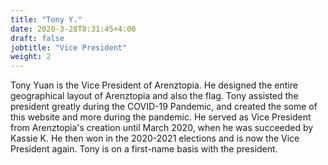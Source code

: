 ```yaml
---
title: "Tony Y."
date: 2020-3-28T8:31:45+4:00
draft: false
jobtitle: "Vice President"
weight: 2
---
```


Tony Yuan is the Vice President of Arenztopia. He designed the entire geographical layout of Arenztopia and also the flag. Tony assisted the president greatly during the COVID-19 Pandemic, and created the some of this website and more during the pandemic. He served as Vice President from Arenztopia's creation until March 2020, when he was succeeded by Kassie K. He then won in the 2020-2021 elections and is now the Vice President again. Tony is on a first-name basis with the president.
